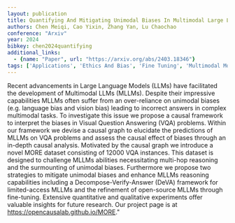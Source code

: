 ```yaml
---
layout: publication
title: Quantifying And Mitigating Unimodal Biases In Multimodal Large Language Models\: A Causal Perspective
authors: Chen Meiqi, Cao Yixin, Zhang Yan, Lu Chaochao
conference: "Arxiv"
year: 2024
bibkey: chen2024quantifying
additional_links:
  - {name: "Paper", url: "https://arxiv.org/abs/2403.18346"}
tags: ['Applications', 'Ethics And Bias', 'Fine Tuning', 'Multimodal Models', 'Pretraining Methods', 'Tools', 'Training Techniques']
---
```

Recent advancements in Large Language Models (LLMs) have facilitated the development of Multimodal LLMs (MLLMs). Despite their impressive capabilities MLLMs often suffer from an over-reliance on unimodal biases (e.g. language bias and vision bias) leading to incorrect answers in complex multimodal tasks. To investigate this issue we propose a causal framework to interpret the biases in Visual Question Answering (VQA) problems. Within our framework we devise a causal graph to elucidate the predictions of MLLMs on VQA problems and assess the causal effect of biases through an in-depth causal analysis. Motivated by the causal graph we introduce a novel MORE dataset consisting of 12000 VQA instances. This dataset is designed to challenge MLLMs abilities necessitating multi-hop reasoning and the surmounting of unimodal biases. Furthermore we propose two strategies to mitigate unimodal biases and enhance MLLMs reasoning capabilities including a Decompose-Verify-Answer (DeVA) framework for limited-access MLLMs and the refinement of open-source MLLMs through fine-tuning. Extensive quantitative and qualitative experiments offer valuable insights for future research. Our project page is at https://opencausalab.github.io/MORE."
